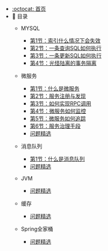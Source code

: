 - [:octocat: 首页](/README)
- :memo: 目录
   - MYSQL
       - [第1节：索引什么情况下会失效](/md/Mysql/索引什么情况下会失效.md)
       - [第2节：一条查询SQL如何执行](/md/Mysql/一条查询SQL如何执行.md)
       - [第3节：一条更新SQL如何执行](/md/Mysql/一条更新SQL如何执行.md)
       - [第4节：光怪陆离的事务隔离](/md/Mysql/光怪陆离的事务隔离.md)
   - 微服务
      - [第1节：什么是微服务](/md/miscroService/什么是微服务.md)
      - [第2节：服务注册与发现](/md/miscroService/服务注册与发现.md)
      - [第3节：如何实现RPC调用](/md/miscroService/如何实现RPC调用.md)
      - [第4节：微服务如何监控](/md/miscroService/微服务如何监控.md)
      - [第5节：微服务如何追踪](/md/miscroService/微服务如何追踪.md)
      - [第6节：服务治理手段](/md/miscroService/服务治理手段.md)
      - [问题精选](/md/miscroService/问题精选.md)
   - 消息队列
      - [第1节：什么是消息队列](/md/mq/什么是消息队列.md)
      - [问题精选](/md/mq/问题精选.md)

   - JVM
     - [问题精选](/md/jvm/问题精选.md)
   - 缓存
     - [问题精选](/md/cache/问题精选.md)
     
   - Spring全家桶
     - [问题精选](/md/spring全家桶/问题精选.md)
